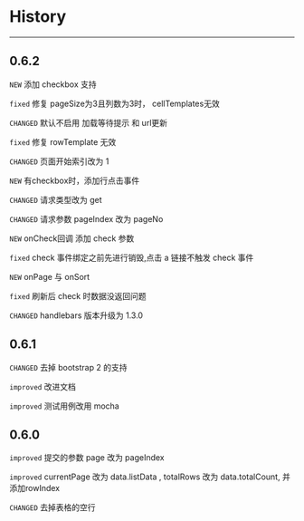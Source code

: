 # History

---

## 0.6.2

`NEW` 添加 checkbox 支持

`fixed` 修复 pageSize为3且列数为3时， cellTemplates无效

`CHANGED` 默认不启用 加载等待提示 和 url更新

`fixed` 修复 rowTemplate 无效

`CHANGED` 页面开始索引改为 1

`NEW` 有checkbox时，添加行点击事件

`CHANGED` 请求类型改为 get

`CHANGED` 请求参数 pageIndex 改为 pageNo

`NEW` onCheck回调 添加 check 参数

`fixed` check 事件绑定之前先进行销毁,点击 a 链接不触发 check 事件

`NEW` onPage 与 onSort

`fixed` 刷新后 check 时数据没返回问题

`CHANGED` handlebars 版本升级为 1.3.0

## 0.6.1

`CHANGED` 去掉 bootstrap 2 的支持

`improved` 改进文档

`improved` 测试用例改用 mocha


## 0.6.0

`improved` 提交的参数 page 改为 pageIndex

`improved` currentPage 改为 data.listData , totalRows 改为 data.totalCount, 并添加rowIndex

`CHANGED` 去掉表格的空行

